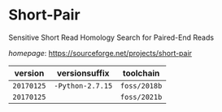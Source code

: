 # Short-Pair

Sensitive Short Read Homology Search for Paired-End Reads

*homepage*: <https://sourceforge.net/projects/short-pair>

version | versionsuffix | toolchain
--------|---------------|----------
``20170125`` | ``-Python-2.7.15`` | ``foss/2018b``
``20170125`` |  | ``foss/2021b``
